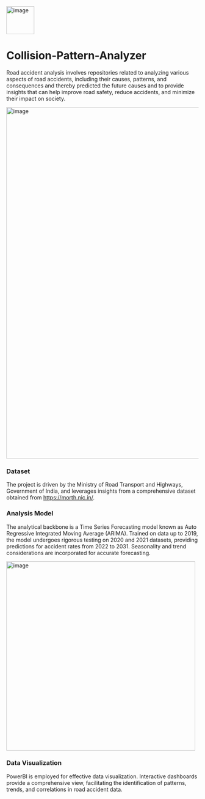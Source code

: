 <img width="73" alt="image" src="https://github.com/Sreenidhi-1/Road-Accident-Analysis-and-Prediction/assets/91629420/92ca16e2-c5f8-4782-84d4-abb7f427d71b">

# Collision-Pattern-Analyzer

Road accident analysis involves repositories related to analyzing various aspects of road accidents, including their causes, patterns, and consequences and thereby predicted the future causes and to provide insights that can help improve road safety, reduce accidents, and minimize their impact on society.

<img width="920" alt="image" src="https://github.com/Sreenidhi-1/Road-Accident-Analysis-and-Prediction/assets/91629420/23fa2204-9641-4acb-b553-46f14aa23f3e">



### Dataset
The project is driven by the Ministry of Road Transport and Highways, Government of India, and leverages insights from a comprehensive dataset obtained from https://morth.nic.in/.

### Analysis Model
The analytical backbone is a Time Series Forecasting model known as Auto Regressive Integrated Moving Average (ARIMA). Trained on data up to 2019, the model undergoes rigorous testing on 2020 and 2021 datasets, providing predictions for accident rates from 2022 to 2031. Seasonality and trend considerations are incorporated for accurate forecasting.

<img width="495" alt="image" src="https://github.com/Sreenidhi-1/Road-Accident-Analysis-and-Prediction/assets/91629420/28693f97-f17a-47f3-9206-af32092519cd">


### Data Visualization
PowerBI is employed for effective data visualization. Interactive dashboards provide a comprehensive view, facilitating the identification of patterns, trends, and correlations in road accident data.

